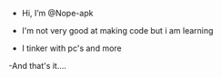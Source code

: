 - Hi, I’m @Nope-apk
- I'm not very good at making code but i am learning 

- I tinker with pc's and more

-And that's it....
<!---
Nope-apk/Nope-apk is a ✨ special ✨ repository because its `README.md` (this file) appears on your GitHub profile.
You can click the Preview link to take a look at your changes.
--->

